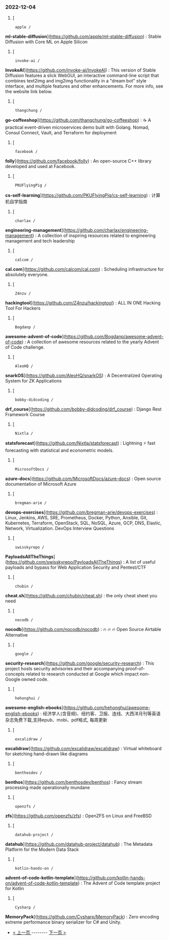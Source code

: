 ### 2022-12-04 
1. [
    

        apple /
**ml-stable-diffusion**](https://github.com/apple/ml-stable-diffusion) : Stable Diffusion with Core ML on Apple Silicon
1. [
    

        invoke-ai /
**InvokeAI**](https://github.com/invoke-ai/InvokeAI) : This version of Stable Diffusion features a slick WebGUI, an interactive command-line script that combines text2img and img2img functionality in a "dream bot" style interface, and multiple features and other enhancements. For more info, see the website link below.
1. [
    

        thangchung /
**go-coffeeshop**](https://github.com/thangchung/go-coffeeshop) : ☕ A practical event-driven microservices demo built with Golang. Nomad, Consul Connect, Vault, and Terraform for deployment
1. [
    

        facebook /
**folly**](https://github.com/facebook/folly) : An open-source C++ library developed and used at Facebook.
1. [
    

        PKUFlyingPig /
**cs-self-learning**](https://github.com/PKUFlyingPig/cs-self-learning) : 计算机自学指南
1. [
    

        charlax /
**engineering-management**](https://github.com/charlax/engineering-management) : A collection of inspiring resources related to engineering management and tech leadership
1. [
    

        calcom /
**cal.com**](https://github.com/calcom/cal.com) : Scheduling infrastructure for absolutely everyone.
1. [
    

        Z4nzu /
**hackingtool**](https://github.com/Z4nzu/hackingtool) : ALL IN ONE Hacking Tool For Hackers
1. [
    

        Bogdanp /
**awesome-advent-of-code**](https://github.com/Bogdanp/awesome-advent-of-code) : A collection of awesome resources related to the yearly Advent of Code challenge.
1. [
    

        AleoHQ /
**snarkOS**](https://github.com/AleoHQ/snarkOS) : A Decentralized Operating System for ZK Applications
1. [
    

        bobby-didcoding /
**drf_course**](https://github.com/bobby-didcoding/drf_course) : Django Rest Framework Course
1. [
    

        Nixtla /
**statsforecast**](https://github.com/Nixtla/statsforecast) : Lightning ⚡️ fast forecasting with statistical and econometric models.
1. [
    

        MicrosoftDocs /
**azure-docs**](https://github.com/MicrosoftDocs/azure-docs) : Open source documentation of Microsoft Azure
1. [
    

        bregman-arie /
**devops-exercises**](https://github.com/bregman-arie/devops-exercises) : Linux, Jenkins, AWS, SRE, Prometheus, Docker, Python, Ansible, Git, Kubernetes, Terraform, OpenStack, SQL, NoSQL, Azure, GCP, DNS, Elastic, Network, Virtualization. DevOps Interview Questions
1. [
    

        swisskyrepo /
**PayloadsAllTheThings**](https://github.com/swisskyrepo/PayloadsAllTheThings) : A list of useful payloads and bypass for Web Application Security and Pentest/CTF
1. [
    

        chubin /
**cheat.sh**](https://github.com/chubin/cheat.sh) : the only cheat sheet you need
1. [
    

        nocodb /
**nocodb**](https://github.com/nocodb/nocodb) : 🔥 🔥 🔥 Open Source Airtable Alternative
1. [
    

        google /
**security-research**](https://github.com/google/security-research) : This project hosts security advisories and their accompanying proof-of-concepts related to research conducted at Google which impact non-Google owned code.
1. [
    

        hehonghui /
**awesome-english-ebooks**](https://github.com/hehonghui/awesome-english-ebooks) : 经济学人(含音频)、纽约客、卫报、连线、大西洋月刊等英语杂志免费下载,支持epub、mobi、pdf格式, 每周更新
1. [
    

        excalidraw /
**excalidraw**](https://github.com/excalidraw/excalidraw) : Virtual whiteboard for sketching hand-drawn like diagrams
1. [
    

        benthosdev /
**benthos**](https://github.com/benthosdev/benthos) : Fancy stream processing made operationally mundane
1. [
    

        openzfs /
**zfs**](https://github.com/openzfs/zfs) : OpenZFS on Linux and FreeBSD
1. [
    

        datahub-project /
**datahub**](https://github.com/datahub-project/datahub) : The Metadata Platform for the Modern Data Stack
1. [
    

        kotlin-hands-on /
**advent-of-code-kotlin-template**](https://github.com/kotlin-hands-on/advent-of-code-kotlin-template) : The Advent of Code template project for Kotlin
1. [
    

        Cysharp /
**MemoryPack**](https://github.com/Cysharp/MemoryPack) : Zero encoding extreme performance binary serializer for C# and Unity. 

- [ < 上一页 ](https://github.com/able8/github-trending-daily-record/blob/master/2022-12-03.md) -------- [ 下一页 > ](https://github.com/able8/github-trending-daily-record/blob/master/2022-12-05.md)